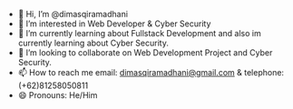 - 👋 Hi, I’m @dimasqiramadhani
- 👀 I’m interested in Web Developer & Cyber Security
- 🌱 I’m currently learning about Fullstack Development and also im currently learning about Cyber Security.
- 💞️ I’m looking to collaborate on Web Development Project and Cyber Security.
- 📫 How to reach me email: dimasqiramadhani@gmail.com & telephone: (+62)81258050811
- 😄 Pronouns: He/Him

<!---
dimasqiramadhani/dimasqiramadhani is a ✨ special ✨ repository because its `README.md` (this file) appears on your GitHub profile.
You can click the Preview link to take a look at your changes.
--->
